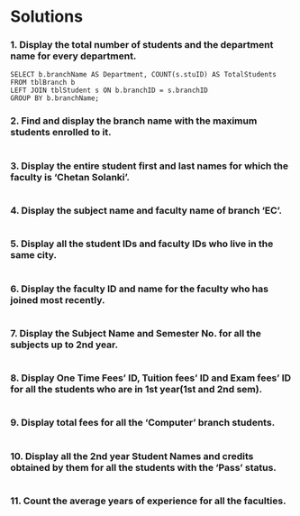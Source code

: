 # Solutions 

### 1. Display the total number of students and the department name for every department.
```
SELECT b.branchName AS Department, COUNT(s.stuID) AS TotalStudents
FROM tblBranch b
LEFT JOIN tblStudent s ON b.branchID = s.branchID
GROUP BY b.branchName;
```

### 2. Find and display the branch name with the maximum students enrolled to it.

```

```

### 3. Display the entire student first and last names for which the faculty is ‘Chetan Solanki’.

```

```

### 4. Display the subject name and faculty name of branch ‘EC’.

```

```

### 5. Display all the student IDs and faculty IDs who live in the same city.
```

```

### 6. Display the faculty ID and name for the faculty who has joined most recently.
```

```

### 7. Display the Subject Name and Semester No. for all the subjects up to 2nd year.
```

```
### 8. Display One Time Fees’ ID, Tuition fees’ ID and Exam fees’ ID for all the students who are in 1st year(1st and 2nd sem).
```

```
### 9. Display total fees for all the ‘Computer’ branch students.
```

```
### 10. Display all the 2nd year Student Names and credits obtained by them for all the students with the ‘Pass’ status.
```

```
### 11. Count the average years of experience for all the faculties.
```

```